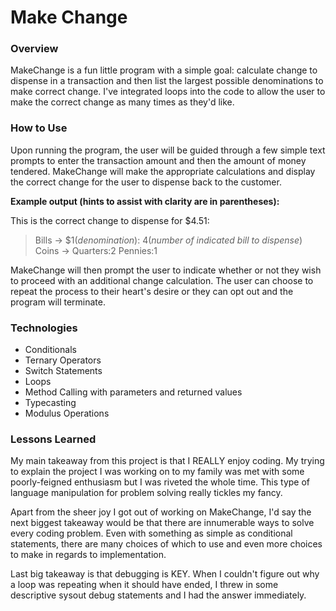 # Make Change

### Overview

MakeChange is a fun little program with a simple goal: calculate change to dispense in a transaction and then list the largest possible denominations to make correct change.  I've integrated loops into the code to allow the user to make the correct change as many times as they'd like.

### How to Use

Upon running the program, the user will be guided through a few simple text prompts to enter the transaction amount and then the amount of money tendered.  MakeChange will make the appropriate calculations and display the correct change for the user to dispense back to the customer.

**Example output (hints to assist with clarity are in parentheses):**

This is the correct change to dispense for $4.51:

>Bills -> $1(*denomination*): 4(*number of indicated bill to dispense*)
>Coins -> Quarters:2 Pennies:1


MakeChange will then prompt the user to indicate whether or not they wish to proceed with an additional change calculation.  The user can choose to repeat the process to their heart's desire or they can opt out and the program will terminate.


### Technologies

* Conditionals
* Ternary Operators
* Switch Statements
* Loops
* Method Calling with parameters and returned values
* Typecasting
* Modulus Operations

### Lessons Learned

My main takeaway from this project is that I REALLY enjoy coding.  My trying to explain the project I was working on to my family was met with some poorly-feigned enthusiasm but I was riveted the whole time.  This type of language manipulation for problem solving really tickles my fancy.

Apart from the sheer joy I got out of working on MakeChange, I'd say the next biggest takeaway would be that there are innumerable ways to solve every coding problem.  Even with something as simple as conditional statements, there are many choices of which to use and even more choices to make in regards to implementation.  

Last big takeaway is that debugging is KEY.  When I couldn't figure out why a loop was repeating when it should have ended, I threw in some descriptive sysout debug statements and I had the answer immediately.  
